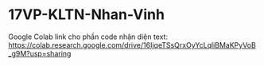 # 17VP-KLTN-Nhan-Vinh

Google Colab link cho phần code nhận diện text: 
https://colab.research.google.com/drive/16IjqeTSsQrxOyYcLqliBMaKPyVoB_g9M?usp=sharing

